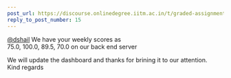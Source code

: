 ```yaml
---
post_url: https://discourse.onlinedegree.iitm.ac.in/t/graded-assignments-dashboard-scores-incorrect-missing/166816/64
reply_to_post_number: 15
---
```

[@dshail](/u/dshail) We have your weekly scores as  
75.0, 100.0, 89.5, 70.0 on our back end server

We will update the dashboard and thanks for brining it to our attention.  
Kind regards